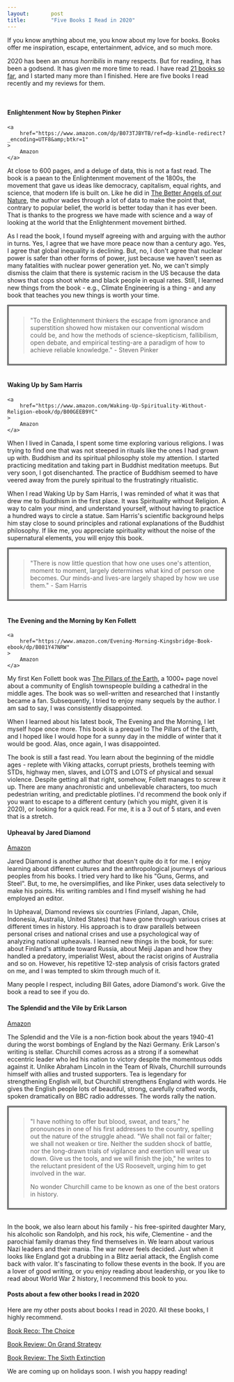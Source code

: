 ```yaml
---
layout:       post
title:        "Five Books I Read in 2020"
---
```

<p>
    If you know anything about me, you know about my love for books. Books
    offer me inspiration, escape, entertainment, advice, and
    so much more.
</p>
<p>
    2020 has been an <i>annus horribilis</i> in many respects. But for reading, it has been a godsend. 
    It has given me more time to read. I have read
    <a href="https://www.goodreads.com/user_challenges/22430567">
        21 books so far</a>, 
    and I started many more than I finished. Here are five books I read
    recently and my reviews for them.
</p>
<br/>
<h4>
    Enlightenment Now by Stephen Pinker
</h4>
<p>
    
    <a
        href="https://www.amazon.com/dp/B073TJBYTB/ref=dp-kindle-redirect?_encoding=UTF8&amp;btkr=1"
    >
        Amazon
    </a>
</p>
<p>
    At close to 600 pages, and a deluge of data, this is not a fast read. The
    book is a paean to the Enlightenment movement of the 1800s, the movement
    that gave us ideas like democracy, capitalism, equal
    rights, and science, that modern life is built on. Like he did in 
    <a href="https://www.amazon.com/dp/B0052REUW0/ref=dp-kindle-redirect?_encoding=UTF8&btkr=1">
        The Better Angels of our Nature</a>, the author wades through a lot of data to make
    the point that, contrary to popular belief, the world is better today than
    it has ever been. That is thanks to the progress we have made with science
    and a way of looking at the world that the Enlightenment movement birthed.
</p>
<p>
    As I read the book, I found myself
    agreeing with and arguing with the author in turns. Yes, I agree that we
    have more peace now than a century ago. Yes, I agree that global inequality
    is declining. But, no, I don't agree that nuclear power is safer than other forms of power, just 
    because we haven't seen as many fatalities with nuclear power generation yet. No, we can't
    simply dismiss the claim that there is systemic racism in the US because
    the data shows that cops shoot white and black people in equal rates.
    Still, I learned new things from the book - e.g., Climate Engineering is a
    thing - and any book that teaches you new things is worth your time.
</p>
<div style="border-style:double;border-color:black;padding:10px">
    <blockquote>
        <p>
            "To the Enlightenment thinkers the escape from ignorance and superstition
            showed how mistaken our conventional wisdom could be, and how the methods
            of science-skepticism, fallibilism, open debate, and empirical testing-are
            a paradigm of how to achieve reliable knowledge." - Steven Pinker
        </p>
        
</blockquote>
</div>
<br/>
<h4>
    Waking Up by Sam Harris
</h4>
<p>
    
    <a
        href="https://www.amazon.com/Waking-Up-Spirituality-Without-Religion-ebook/dp/B00GEEB9YC"
    >
        Amazon
    </a>
</p>
<p>
    When I lived in Canada, I spent some time exploring various religions. I
    was trying to find one that was not steeped in rituals like the ones I had grown 
    up with. Buddhism and its spiritual philosophy
    stole my attention. I started practicing meditation and taking part in
    Buddhist meditation meetups. But very soon, I got disenchanted. The practice of
    Buddhism seemed to have veered away from the purely spiritual to
    the frustratingly ritualistic. 
</p>
<p>When I read Waking Up by Sam Harris, I was
    reminded of what it was that drew me to Buddhism in the
    first place. It was Spirituality without Religion. A way to calm your mind,
    and understand yourself, without having to practice a hundred ways to
    circle a statue. Sam Harris's scientific background
    helps him stay close to sound principles and rational explanations of the Buddhist
    philosophy. If like me, you appreciate spirituality without the noise of
    the supernatural elements, you will enjoy this book.
</p>

<div style="border-style:double;border-color:black;padding:10px">
    <blockquote>
        <p>
            "There is now little question that how one uses one's attention, moment to
            moment, largely determines what kind of person one becomes. Our minds-and
            lives-are largely shaped by how we use them." - Sam Harris
        </p>
        
        
</blockquote>
</div>
<br/>
<h4>
    The Evening and the Morning by Ken Follett
</h4>
<p>
    
    <a
        href="https://www.amazon.com/Evening-Morning-Kingsbridge-Book-ebook/dp/B081Y47NRW"
    >
        Amazon
    </a>
</p>
<p>
    My first Ken Follett book was <a href="https://www.amazon.com/dp/B003GK21JO/ref=dp-kindle-redirect?_encoding=UTF8&btkr=1">
        The Pillars of the Earth</a>, a 1000+ page novel
    about a community of English townspeople building a cathedral in the middle
    ages. The book was so well-written and researched that I instantly became a
    fan. Subsequently, I tried to enjoy many sequels by the author. I am sad to
    say, I was consistently disappointed. 
</p>
<p>When I learned about his latest book,
    The Evening and the Morning, I let myself hope once more. This
    book is a prequel to The Pillars of the Earth, and I hoped like I would
    hope for a sunny day in the middle of winter that it would be good. Alas,
    once again, I was disappointed. 
</p>
<p>The book is still a fast read.
    You learn about the beginning of the middle ages - replete with Viking
    attacks, corrupt priests, brothels teeming with STDs, highway men, slaves,
    and LOTS and LOTS of physical and sexual violence. Despite getting all that
    right, somehow, Follett manages to screw it up. There are many
    anachronistic and unbelievable characters, too much pedestrian writing, and
    predictable plotlines. I'd recommend the book only if you want to escape
    to a different century (which you might, given it is 2020), or looking for
    a quick read. For me, it is a 3 out of 5 stars, and even that is a stretch.
</p>
<h4>
    Upheaval by Jared Diamond
</h4>


<p>
      <a
        href="https://www.amazon.com/Upheaval-Turning-Points-Nations-Crisis-ebook/dp/B07H2997W4"
    >
        Amazon
    </a>
</p>
<p>
    Jared Diamond is another author that doesn't quite do it for me. I enjoy
    learning about different cultures and the anthropological journeys of
    various peoples from his books. I tried very hard to like his "Guns, Germs,
    and Steel". But, to me, he oversimplifies, and like Pinker, uses data
    selectively to make his points. His writing rambles and I find myself
    wishing he had employed an editor. 
</p>
<p>In Upheaval, Diamond reviews six
    countries (Finland, Japan, Chile, Indonesia, Australia, United States) that
    have gone through various crises at different times in history. His
    approach is to draw parallels between personal crises and national crises
    and use a psychological way of analyzing national upheavals. I learned new things in the book, for sure:
    about Finland's attitude toward Russia, about Meiji Japan and how they
    handled a predatory, imperialist West, about the racist origins of
    Australia and so on. However, his repetitive 12-step analysis of crisis factors grated on me,
    and I was tempted to skim through much of it. </p>
    <p>Many people
    I respect, including Bill Gates, adore Diamond's work. Give the
    book a read to see if you do.
</p>
<h4>
    The Splendid and the Vile by Erik Larson
</h4>
<p>
    <a
        href="https://www.amazon.com/Splendid-Vile-Churchill-Family-Defiance-ebook/dp/B07TRVW6V"
    >
        Amazon
    </a>
</p>
<p>
    The Splendid and the Vile is a non-fiction book about the years 1940-41
    during the worst bombings of England by the Nazi Germany. 
    Erik Larson's writing is stellar. Churchill comes across as a strong if
    a somewhat eccentric leader who led his nation to victory despite the
    momentous odds against it. Unlike Abraham Lincoln in the Team of Rivals,
    Churchill surrounds himself with allies and trusted supporters. Tea
    is legendary for strengthening English will, but Churchill strengthens England
    with words. He gives the English people lots of beautiful, strong, carefully crafted
    words, spoken dramatically on BBC radio addresses. The words rally the nation.
</p>

<div style="border-style:double;border-color:black;padding:10px">
    <blockquote>
       
<p>
    "I have nothing to offer but blood, sweat, and tears," he pronounces in one
    of his first addresses to the country, spelling out the nature of the struggle ahead. 
    "We shall not fail or
    falter; we shall not weaken or tire. Neither the sudden shock of battle,
    nor the long-drawn trials of vigilance and exertion will wear us down. Give
    us the tools, and we will finish the job," he writes to the reluctant
    president of the US Roosevelt, urging him to get involved in the war.
</p>
<p> No
    wonder Churchill came to be known as one of the best orators in history.
</p>    
        
</blockquote>
</div>

<br/>
<p>
    In the book, we also learn about his family - his free-spirited daughter
    Mary, his alcoholic son Randolph, and his rock, his wife, Clementine - and
    the parochial family dramas they find themselves in. We learn about various
    Nazi leaders and their mania. The war never feels decided. Just when it
    looks like England got a drubbing in a Blitz aerial attack, the English
    come back with valor. It's fascinating to follow these events in the book.
    If you are a lover of good writing, or you enjoy reading about leadership,
    or you like to read about World War 2 history, I recommend this book to
    you.
</p>
<h4>
    Posts about a few other books I read in 2020
</h4>
<p>
    Here are my other posts about books I read in 2020. All these books, I
    highly recommend.
</p>
<p>
    <a href="https://www.rajiraj.com/blog/choice">Book Reco: The Choice</a>
</p>
<p>
    <a href="https://www.rajiraj.com/blog/ongrandstrategy">
        Book Review: On Grand Strategy
    </a>
</p>
<p>
    <a href="https://www.rajiraj.com/blog/sixthextinction">
        Book Review: The Sixth Extinction
    </a>
</p>

<p>
    We are coming up on holidays soon. I wish you happy reading!